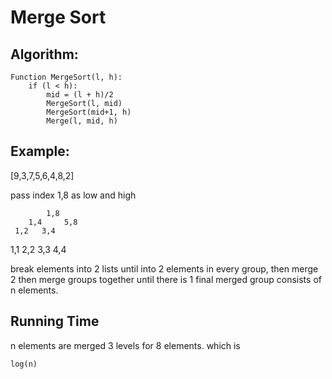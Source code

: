 # Merge Sort
## Algorithm:

````
Function MergeSort(l, h):
    if (l < h):
        mid = (l + h)/2
        MergeSort(l, mid)
        MergeSort(mid+1, h)
        Merge(l, mid, h)
````

## Example:
[9,3,7,5,6,4,8,2]

pass index 1,8 as low and high

            1,8
        1,4     5,8
     1,2   3,4
  1,1 2,2 3,3 4,4

break elements into 2 lists
until into 2 elements in every group, then merge 2
then merge groups together until there is 1 final merged group consists of n elements.

## Running Time
n elements are merged 
3 levels for 8 elements.
which is 
````
log(n)
````
